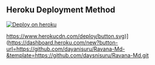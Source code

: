 ## Heroku Deployment Method
[![Deploy on heroku](https://www.herokucdn.com/deploy/button.svg)](https://dashboard.heroku.com/new?button-url=https://github.com/dayanisuru/Ravana-Md.git)



https://www.herokucdn.com/deploy/button.svg)](https://dashboard.heroku.com/new?button-url=https://github.com/dayanisuru/Ravana-Md-&template=https://github.com/daysnisuru/Ravana-Md.git
